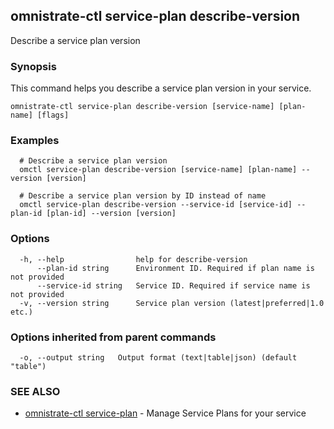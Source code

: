 ## omnistrate-ctl service-plan describe-version

Describe a service plan version

### Synopsis

This command helps you describe a service plan version in your service.

```
omnistrate-ctl service-plan describe-version [service-name] [plan-name] [flags]
```

### Examples

```
  # Describe a service plan version
  omctl service-plan describe-version [service-name] [plan-name] --version [version]

  # Describe a service plan version by ID instead of name
  omctl service-plan describe-version --service-id [service-id] --plan-id [plan-id] --version [version]
```

### Options

```
  -h, --help                help for describe-version
      --plan-id string      Environment ID. Required if plan name is not provided
      --service-id string   Service ID. Required if service name is not provided
  -v, --version string      Service plan version (latest|preferred|1.0 etc.)
```

### Options inherited from parent commands

```
  -o, --output string   Output format (text|table|json) (default "table")
```

### SEE ALSO

* [omnistrate-ctl service-plan](omnistrate-ctl_service-plan.md)	 - Manage Service Plans for your service

